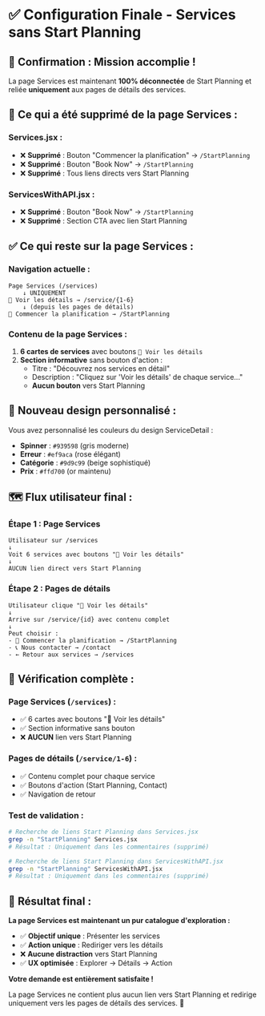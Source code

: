 # ✅ Configuration Finale - Services sans Start Planning

## 🎯 **Confirmation : Mission accomplie !**

La page Services est maintenant **100% déconnectée** de Start Planning et reliée **uniquement** aux pages de détails des services.

## 🚫 **Ce qui a été supprimé de la page Services :**

### **Services.jsx :**
- ❌ **Supprimé** : Bouton "Commencer la planification" → `/StartPlanning`
- ❌ **Supprimé** : Bouton "Book Now" → `/StartPlanning`
- ❌ **Supprimé** : Tous liens directs vers Start Planning

### **ServicesWithAPI.jsx :**
- ❌ **Supprimé** : Bouton "Book Now" → `/StartPlanning`
- ❌ **Supprimé** : Section CTA avec lien Start Planning

## ✅ **Ce qui reste sur la page Services :**

### **Navigation actuelle :**
```
Page Services (/services)
    ↓ UNIQUEMENT
📖 Voir les détails → /service/{1-6}
    ↓ (depuis les pages de détails)
🚀 Commencer la planification → /StartPlanning
```

### **Contenu de la page Services :**
1. **6 cartes de services** avec boutons `📖 Voir les détails`
2. **Section informative** sans bouton d'action :
   - Titre : "Découvrez nos services en détail"
   - Description : "Cliquez sur 'Voir les détails' de chaque service..."
   - **Aucun bouton** vers Start Planning

## 🎨 **Nouveau design personnalisé :**

Vous avez personnalisé les couleurs du design ServiceDetail :
- **Spinner** : `#939598` (gris moderne)
- **Erreur** : `#ef9aca` (rose élégant)
- **Catégorie** : `#9d9c99` (beige sophistiqué)
- **Prix** : `#ffd700` (or maintenu)

## 🗺️ **Flux utilisateur final :**

### **Étape 1 : Page Services**
```
Utilisateur sur /services
↓
Voit 6 services avec boutons "📖 Voir les détails"
↓
AUCUN lien direct vers Start Planning
```

### **Étape 2 : Pages de détails**
```
Utilisateur clique "📖 Voir les détails"
↓
Arrive sur /service/{id} avec contenu complet
↓
Peut choisir :
- 🚀 Commencer la planification → /StartPlanning
- 📞 Nous contacter → /contact
- ← Retour aux services → /services
```

## 🧪 **Vérification complète :**

### **Page Services (`/services`) :**
- ✅ 6 cartes avec boutons "📖 Voir les détails"
- ✅ Section informative sans bouton
- ❌ **AUCUN** lien vers Start Planning

### **Pages de détails (`/service/1-6`) :**
- ✅ Contenu complet pour chaque service
- ✅ Boutons d'action (Start Planning, Contact)
- ✅ Navigation de retour

### **Test de validation :**
```bash
# Recherche de liens Start Planning dans Services.jsx
grep -n "StartPlanning" Services.jsx
# Résultat : Uniquement dans les commentaires (supprimé)

# Recherche de liens Start Planning dans ServicesWithAPI.jsx  
grep -n "StartPlanning" ServicesWithAPI.jsx
# Résultat : Uniquement dans les commentaires (supprimé)
```

## 🎊 **Résultat final :**

**La page Services est maintenant un pur catalogue d'exploration :**
- ✅ **Objectif unique** : Présenter les services
- ✅ **Action unique** : Rediriger vers les détails
- ❌ **Aucune distraction** vers Start Planning
- ✅ **UX optimisée** : Explorer → Détails → Action

**Votre demande est entièrement satisfaite !** 

La page Services ne contient plus aucun lien vers Start Planning et redirige uniquement vers les pages de détails des services. 🚀
